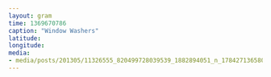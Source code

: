 ```yaml
---
layout: gram
time: 1369670786
caption: "Window Washers"
latitude: 
longitude: 
media:
- media/posts/201305/11326555_820499728039539_1882894051_n_17842713658000351.jpg
---
```

